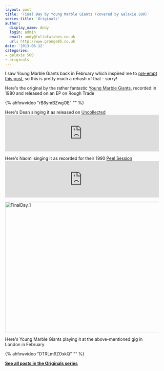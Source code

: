 ```yaml
---
layout: post
title: 'Final Day by Young Marble Giants (covered by Galaxie 500)'
series-title: 'Originals'
author:
  display_name: Andy
  login: admin
  email: andy@fullofwishes.co.uk
  url: http://www.grange85.co.uk
date: '2013-06-12'
categories:
- galaxie 500
- originals
---
```

<p>I saw Young Marble Giants back in February which inspired me to <a href="/2013/02/11/galaxie-500-covering-young-marble-giants-dean-vs-naomi/" title="Galaxie 500 covering Young Marble Giants – Dean vs Naomi">pre-empt this post</a>, so this is pretty much a rehash of that - sorry!</p>
<p>Here's the original by the rather fantastic <a href="http://en.wikipedia.org/wiki/Young_Marble_Giants">Young Marble Giants</a>, recorded in 1980 and released on an EP on Rough Trade</p>
{% ahfowvideo "rB8ymBZwgOE" "" %}
<p>Here's Dean singing it as released on <a href="http://galaxie500.bandcamp.com/album/uncollected">Uncollected</a><br />
<iframe style="border: 0; width: 100%; height: 120px;" src="https://bandcamp.com/EmbeddedPlayer/album=2614932935/size=large/bgcol=ffffff/linkcol=0687f5/tracklist=false/artwork=small/track=1787690183/transparent=true/" seamless="">&lt;a href="http://galaxie500.bandcamp.com/album/uncollected"&gt;Uncollected by Galaxie 500&lt;/a&gt;</iframe></p>
<p>Here's Naomi singing it as recorded for their 1990 <a href="http://galaxie500.bandcamp.com/album/peel-sessions">Peel Session</a><br />
<iframe style="border: 0; width: 100%; height: 120px;" src="https://bandcamp.com/EmbeddedPlayer/album=500961155/size=large/bgcol=ffffff/linkcol=0687f5/tracklist=false/artwork=small/track=2114229519/transparent=true/" seamless="">&lt;a href="http://galaxie500.bandcamp.com/album/peel-sessions"&gt;Peel Sessions by Galaxie 500&lt;/a&gt;</iframe></p>
<p><a href="http://www.flickr.com/photos/oranjh/8458492278/" title="FinalDay_1 by Oranj, on Flickr"><img class="aligncenter" src="https://farm9.staticflickr.com/8380/8458492278_87959a0b08_z.jpg" width="640" height="427" alt="FinalDay_1"></a></p>
<p>Here's Young Marble Giants playing it at the above-mentioned gig in London in February</p>
{% ahfowvideo "DTRLm9ZOxkQ" "" %}
<p><strong><a href="/category/originals/" title="List: Originals">See all posts in the Originals series</a></strong></p>
